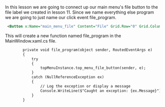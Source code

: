 In this lesson we are going to connect up our main menu's file button to the file label we created in lesson 11. Since we name everything else program we are going to just name our click event file_program. 

```xml
 <Button x:Name="main_menu_file" Content="File" Grid.Row="0" Grid.Column="0" Width="100" Height="18" Background="#FF141414" Foreground="Teal" BorderBrush="{x:Null}" Click="file_program" />
```

This will create a new function named file_program in the MainWindow.xaml.cs file.

```xml
        private void file_program(object sender, RoutedEventArgs e)
        {
            try
            {
                topMenuInstance.top_menu_file_button(sender, e);
            }
            catch (NullReferenceException ex)
            {
                // Log the exception or display a message
                Console.WriteLine($"Caught an exception: {ex.Message}");
            }
        }
```



